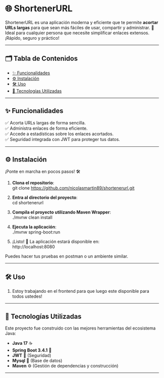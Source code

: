 # 🌐 ShortenerURL

ShortenerURL es una aplicación moderna y eficiente que te permite **acortar URLs largas** para que sean más fáciles de usar, compartir y administrar. 🚀 Ideal para cualquier persona que necesite simplificar enlaces extensos. ¡Rápido, seguro y práctico!

---

## 🗂️ Tabla de Contenidos

- [✨ Funcionalidades](#✨-funcionalidades)
- [⚙️ Instalación](#⚙️-instalación)
- [🛠️ Uso](#🛠️-uso)
- [🧰 Tecnologías Utilizadas](#🧰-tecnologías-utilizadas)


---

## ✨ Funcionalidades

✅ Acorta URLs largas de forma sencilla.  
✅ Administra enlaces de forma eficiente.  
✅ Accede a estadísticas sobre los enlaces acortados.  
✅ Seguridad integrada con JWT para proteger tus datos.

---

## ⚙️ Instalación

¡Ponte en marcha en pocos pasos! 🛠️

1. **Clona el repositorio**:  
   git clone https://github.com/nicolasmartin89/shortenerurl.git

2. **Entra al directorio del proyecto**:  
   cd shortenerurl

3. **Compila el proyecto utilizando Maven Wrapper**:  
   ./mvnw clean install

4. **Ejecuta la aplicación**:  
   ./mvnw spring-boot:run

5. ¡Listo! 🎉 La aplicación estará disponible en:  
   http://localhost:8080

Puedes hacer tus pruebas en postman o un ambiente similar.

---

## 🛠️ Uso

1. Estoy trabajando en el frontend para que luego este disponible para todos ustedes!

---

## 🧰 Tecnologías Utilizadas

Este proyecto fue construido con las mejores herramientas del ecosistema Java:

- **Java 17** ☕
- **Spring Boot 3.4.1** 🌱
- **JWT** 🔐 (Seguridad)
- **Mysql** 🐘 (Base de datos)
- **Maven** ⚙️ (Gestión de dependencias y construcción)

---